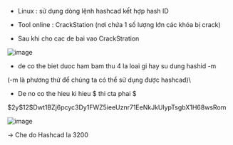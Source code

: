 - Linux : sử dụng dòng lệnh hashcad kết hợp hash ID

- Tool online : CrackStation (nơi chứa 1 số lượng lớn các khóa bị crack)

- Sau khi cho cac de bai vao CrackStration

![image](https://github.com/user-attachments/assets/b7cbe861-f25a-4e0f-bc0b-ee25da2d3850)

- de co the biet duoc ham bam thu 4 la loai gi hay su dung hashid -m

(-m là phương thứ để chúng ta có thể sử dụng được hashcad)\

- De no co the hieu ki hieu $ thi cta phai \$

\$2y\$12\$Dwt1BZj6pcyc3Dy1FWZ5ieeUznr71EeNkJkUlypTsgbX1H68wsRom

![image](https://github.com/user-attachments/assets/f2e21607-3859-43da-b387-9a4d7230f4b4)

-> Che do Hashcad la 3200

